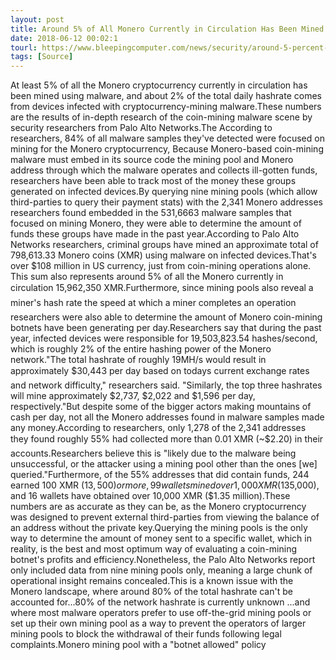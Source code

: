 ```yaml
---
layout: post
title: Around 5% of All Monero Currently in Circulation Has Been Mined Using Malware
date: 2018-06-12 00:02:1
tourl: https://www.bleepingcomputer.com/news/security/around-5-percent-of-all-monero-currently-in-circulation-has-been-mined-using-malware/
tags: [Source]
---
```

At least 5% of all the Monero cryptocurrency currently in circulation has been mined using malware, and about 2% of the total daily hashrate comes from devices infected with cryptocurrency-mining malware.These numbers are the results of in-depth research of the coin-mining malware scene by security researchers from Palo Alto Networks.The According to researchers, 84% of all malware samples they've detected were focused on mining for the Monero cryptocurrency, Because Monero-based coin-mining malware must embed in its source code the mining pool and Monero address through which the malware operates and collects ill-gotten funds, researchers have been able to track most of the money these groups generated on infected devices.By querying nine mining pools (which allow third-parties to query their payment stats) with the 2,341 Monero addresses researchers found embedded in the 531,6663 malware samples that focused on mining Monero, they were able to determine the amount of funds these groups have made in the past year.According to Palo Alto Networks researchers, criminal groups have mined an approximate total of 798,613.33 Monero coins (XMR) using malware on infected devices.That's over $108 million in US currency, just from coin-mining operations alone. This sum also represents around 5% of all the Monero currently in circulation 15,962,350 XMR.Furthermore, since mining pools also reveal a miner's hash rate the speed at which a miner completes an operation researchers were also able to determine the amount of Monero coin-mining botnets have been generating per day.Researchers say that during the past year, infected devices were responsible for 19,503,823.54 hashes/second, which is roughly 2% of the entire hashing power of the Monero network."The total hashrate of roughly 19MH/s would result in approximately $30,443 per day based on todays current exchange rates and network difficulty," researchers said. "Similarly, the top three hashrates will mine approximately $2,737, $2,022 and $1,596 per day, respectively."But despite some of the bigger actors making mountains of cash per day, not all the Monero addresses found in malware samples made any money.According to researchers, only 1,278 of the 2,341 addresses they found roughly 55% had collected more than 0.01 XMR (~$2.20) in their accounts.Researchers believe this is "likely due to the malware being unsuccessful, or the attacker using a mining pool other than the ones [we] queried."Furthermore, of the 55% addresses that did contain funds, 244 earned 100 XMR ($13,500) or more, 99 wallets mined over 1,000 XMR ($135,000), and 16 wallets have obtained over 10,000 XMR ($1.35 million).These numbers are as accurate as they can be, as the Monero cryptocurrency was designed to prevent external third-parties from viewing the balance of an address without the private key.Querying the mining pools is the only way to determine the amount of money sent to a specific wallet, which in reality, is the best and most optimum way of evaluating a coin-mining botnet's profits and efficiency.Nonetheless, the Palo Alto Networks report only included data from nine mining pools only, meaning a large chunk of operational insight remains concealed.This is a known issue with the Monero landscape, where around 80% of the total hashrate can't be accounted for...80% of the network hashrate is currently unknown ...and where most malware operators prefer to use off-the-grid mining pools or set up their own mining pool as a way to prevent the operators of larger mining pools to block the withdrawal of their funds following legal complaints.Monero mining pool with a "botnet allowed" policy